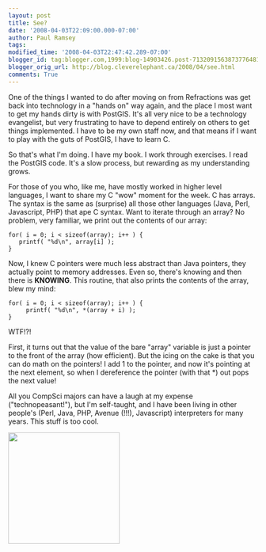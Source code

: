 ```yaml
---
layout: post
title: See?
date: '2008-04-03T22:09:00.000-07:00'
author: Paul Ramsey
tags: 
modified_time: '2008-04-03T22:47:42.289-07:00'
blogger_id: tag:blogger.com,1999:blog-14903426.post-7132091563873776481
blogger_orig_url: http://blog.cleverelephant.ca/2008/04/see.html
comments: True
---
```


One of the things I wanted to do after moving on from Refractions was get back into technology in a "hands on" way again, and the place I most want to get my hands dirty is with PostGIS.  It's all very nice to be a technology evangelist, but very frustrating to have to depend entirely on others to get things implemented.  I have to be my own staff now, and that means if I want to play with the guts of PostGIS, I have to learn C.

So that's what I'm doing. I have my book. I work through exercises. I read the PostGIS code. It's a slow process, but rewarding as my understanding grows.

For those of you who, like me, have mostly worked in higher level languages, I want to share my C "wow" moment for the week.  C has arrays. The syntax is the same as (surprise) all those other languages (Java, Perl, Javascript, PHP) that ape C syntax.  Want to iterate through an array? No problem, very familiar, we print out the contents of our array:

    for( i = 0; i < sizeof(array); i++ ) {
       printf( "%d\n", array[i] );
    }

Now, I knew C pointers were much less abstract than Java pointers, they actually point to memory addresses.  Even so, there's knowing and then there is **KNOWING**. This routine, that also prints the contents of the array, blew my mind:

    for( i = 0; i < sizeof(array); i++ ) {
         printf( "%d\n", *(array + i) );
    }

WTF!?!  

First, it turns out that the value of the bare "array" variable is just a pointer to the front of the array (how efficient). But the icing on the cake is that you can do math on the pointers!  I add 1 to the pointer, and now it's pointing at the next element, so when I dereference the pointer (with that *) out pops the next value!

All you CompSci majors can have a laugh at my expense ("technopeasant!"), but I'm self-taught, and I have been living in other people's (Perl, Java, PHP, Avenue (!!!), Javascript) interpreters for many years.  This stuff is too cool.

<img src="http://pbskids.org/sesame/coloring/images/c_cookie.gif" width="225" height="225" />